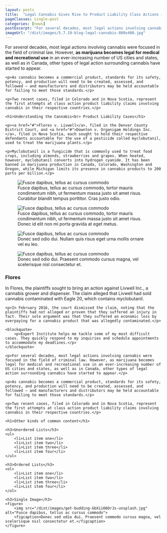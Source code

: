 ```yaml
---
layout: posts
title:  "Legal Cannabis Gives Rise to Product Liability Class Actions in the US and Canada"
pageClasses: single-post
categories: [news]
postExcerpt: "For several decades, most legal actions involving cannabis were focused in the field of criminal law. However, as marijuana becomes legal for medical and recreational use in an ever-increasing number of US cities and states"
imageUrl: "/dist/images/5.7.19-blog-legal-cannabis-800x400.jpg"
---
```



<div class="post-content">
    <p>For <em>several</em> decades, most legal actions involving cannabis were focused in the field of criminal law. However, <strong>as marijuana becomes legal for medical and recreational use</strong> in an ever-increasing number of US cities and states, as well as in Canada, other types of legal action surrounding cannabis have started to appear.</p>

    <p>As cannabis becomes a commercial product, standards for its safety, potency, and production will need to be created, assessed, and followed – and manufacturers and distributors may be held accountable for failing to meet those standards.</p>

    <p>Two recent cases, filed in Colorado and in Nova Scotia, represent the first attempts at class action product liability claims involving cannabis in their respective countries.</p>

    <h1>Understanding the Cannabis<br> Product Liability Cases</h1>

    <p><a href="#">Flores v. Livwell</a>, filed in the Denver County District Court, and <a href="#">Downton v. Organigam Holdings Inc.</a>, filed in Nova Scotia, each sought to hold their respective defendants accountable for the use of a pesticide called myclobutanil, used to treat the marijuana plants.</p>

    <p>Myclobutanil is a fungicide that is commonly used to treat food crops, including almonds, strawberries and grapes. When heated, however, myclobutanil converts into hydrogen cyanide. It has been banned in marijuana production in Canada, Colorado, Washington and Oregon, while Michigan limits its presence in cannabis products to 200 parts per billion.</p>
</div>


<div class="post-carousel">
    <figure class="landscape">
        <div class="image">
            <img data-flickity-lazyload="/dist/images/blog-post_01.jpg" alt="Fusce dapibus, tellus ac cursus commodo">
        </div>
        <figcaption>Fusce dapibus, tellus ac cursus commodo, tortor mauris condimentum nibh, ut fermentum massa justo sit amet risus. Curabitur blandit tempus porttitor. Cras justo odio.</figcaption>
    </figure>
    <figure class="portrait">
        <div class="image">
            <img data-flickity-lazyload="/dist/images/blog-post_02.jpg" alt="Fusce dapibus, tellus ac cursus commodo">
        </div>
        <figcaption>Fusce dapibus, tellus ac cursus commodo, tortor mauris condimentum nibh, ut fermentum massa justo sit amet risus. Donec id elit non mi porta gravida at eget metus.</figcaption>
    </figure>
    <figure class="landscape">
        <div class="image">
            <img data-flickity-lazyload="/dist/images/blog-post_01.jpg" alt="Fusce dapibus, tellus ac cursus commodo">
        </div>
        <figcaption>Donec sed odio dui. Nullam quis risus eget urna mollis ornare vel eu leo.</figcaption>
    </figure>
    <figure class="portrait">
        <div class="image">
            <img data-flickity-lazyload="/dist/images/blog-post_02.jpg" alt="Fusce dapibus, tellus ac cursus commodo">
        </div>
        <figcaption>Donec sed odio dui. Praesent commodo cursus magna, vel scelerisque nisl consectetur et.</figcaption>
    </figure>
</div>


<div class="post-content">
    <h3>Flores</h3>
    <p>In Flores, the plaintiffs sought to bring an action against Livwell Inc., a cannabis grower and dispenser. The claim alleged that Livwell had sold cannabis contaminated with Eagle 20, which contains myclobutanil.</p>

    <p>In February 2016, the court dismissed the claim, noting that the plaintiffs had not alleged or proven that they suffered an injury in fact. Their sole argument was that they suffered an economic loss by overpaying for a cannabis product that was allegedly contaminated.</p>

    <blockquote>
        <p>Expert Institute helps me tackle some of my most difficult cases. They quickly respond to my inquiries and schedule appointments to accommodate my deadlines.</p>
    </blockquote>

    <p>For several decades, most legal actions involving cannabis were focused in the field of criminal law. However, as marijuana becomes legal for medical and recreational use in an ever-increasing number of US cities and states, as well as in Canada, other types of legal action surrounding cannabis have started to appear.</p>

    <p>As cannabis becomes a commercial product, standards for its safety, potency, and production will need to be created, assessed, and followed – and manufacturers and distributors may be held accountable for failing to meet those standards.</p>

    <p>Two recent cases, filed in Colorado and in Nova Scotia, represent the first attempts at class action product liability claims involving cannabis in their respective countries.</p>

    <h1>Other kinds of common content</h1>

    <h3>Unordered Lists</h3>
    <ul>
        <li>List item one</li>
        <li>List item two</li>
        <li>List item three</li>
        <li>List item four</li>
    </ul>

    <h3>Ordered Lists</h3>
    <ol>
        <li>List item one</li>
        <li>List item two</li>
        <li>List item three</li>
        <li>List item four</li>
    </ol>

    <h3>Single Image</h3>
    <figure>
        <img src="/dist/images/get-budding-GbXiiO6OrJs-unsplash.jpg" alt="Fusce dapibus, tellus ac cursus commodo">
        <figcaption>Donec sed odio dui. Praesent commodo cursus magna, vel scelerisque nisl consectetur et.</figcaption>
    </figure>
</div>
